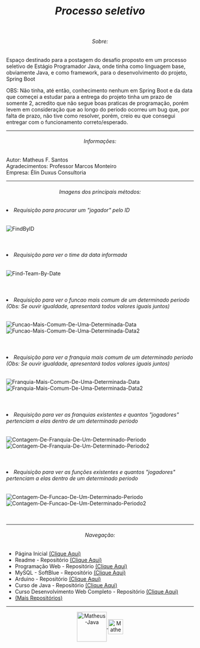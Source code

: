 <header>
  <h1 align="center"><em>Processo seletivo</em></h1>
</header>

<section>
  <h6 align="center">Sobre:</h6>
  <p>
    Espaço destinado para a postagem do desafio proposto em um processo seletivo de Estágio Programador Java, onde tinha como linguagem base, obviamente Java, e como framework, para o desenvolvimento do projeto, Spring Boot
  </p>
  
  <p>
      OBS: Não tinha, até então, conhecimento nenhum em Spring Boot e da data que começei a estudar para a entrega do projeto tinha um prazo de somente 2, acredito que não segue boas praticas de programação, porém levem em consideração que ao longo do periodo ocorreu um bug que, por falta de prazo, não tive como resolver, porém, creio eu que consegui entregar com o funcionamento correto/esperado.
   </p>
</section>

<hr>

<section>
  <h6 align="center">Informações:</h6>
  <p>
      Autor: Matheus F. Santos<br/>
      Agradecimentos: Professor Marcos Monteiro<br/>
      Empresa: Élin Duxus Consultoria
  </p>
</section>

<hr>

<section>
  <h6 align="center">Imagens dos principais métodos:</h6>
  
  <h6><em><li>Requisição para procurar um "jogador" pelo ID</li></em></h6>
  <img src='https://i.postimg.cc/HL10RYbS/FindByID.png' border='0' alt='FindByID'/>
  <br/><br/><br/>
  
  <h6><em><li>Requisição para ver o time da data informada</li></em></h6>
  <img src='https://i.postimg.cc/dVJvQdRr/Find-Team-By-Date.png' border='0' alt='Find-Team-By-Date'/>
  <br/><br/><br/>
  
  <h6><em><li>Requisição para ver o funcao mais comum de um determinado periodo (Obs: Se ouvir igualdade, apresentará todos valores iguais juntos)</li></em></h6>
  <img src='https://i.postimg.cc/sDdhVVn7/Funcao-Mais-Comum-De-Uma-Determinada-Data.jpg' border='0' alt='Funcao-Mais-Comum-De-Uma-Determinada-Data'/>
  <img src='https://i.postimg.cc/QN5FY2Xt/Funcao-Mais-Comum-De-Uma-Determinada-Data2.jpg' border='0' alt='Funcao-Mais-Comum-De-Uma-Determinada-Data2'/>
  <br/><br/><br/>
  
  <h6><em><li>Requisição para ver a franquia mais comum de um determinado periodo (Obs: Se ouvir igualdade, apresentará todos valores iguais juntos)</li></em></h6>
  <img src='https://i.postimg.cc/7LfSc5Rr/Franquia-Mais-Comum-De-Uma-Determinada-Data.png' border='0' alt='Franquia-Mais-Comum-De-Uma-Determinada-Data'/>
  <img src='https://i.postimg.cc/B6CZBgCS/Franquia-Mais-Comum-De-Uma-Determinada-Data2.png' border='0' alt='Franquia-Mais-Comum-De-Uma-Determinada-Data2'/>
  <br/><br/><br/>
  
  <h6><em><li>Requisição para ver as franquias existentes e quantos "jogadores" pertenciam a elas dentro de um determinado periodo</li></em></h6>
  <img src='https://i.postimg.cc/nzsbCGwS/Contagem-De-Franquia-De-Um-Determinado-Periodo.png' border='0' alt='Contagem-De-Franquia-De-Um-Determinado-Periodo'/>
  <img src='https://i.postimg.cc/1Xq8c64J/Contagem-De-Franquia-De-Um-Determinado-Periodo2.png' border='0' alt='Contagem-De-Franquia-De-Um-Determinado-Periodo2'/>
  <br/><br/><br/>
  
  <h6><em><li>Requisição para ver as funções existentes e quantos "jogadores" pertenciam a elas dentro de um determinado periodo</li></em></h6>
  <img src='https://i.postimg.cc/KYQ3ZB1H/Contagem-De-Funcao-De-Um-Determinado-Periodo.jpg' border='0' alt='Contagem-De-Funcao-De-Um-Determinado-Periodo'/>
  <img src='https://i.postimg.cc/ZYPQcqy5/Contagem-De-Funcao-De-Um-Determinado-Periodo2.jpg' border='0' alt='Contagem-De-Funcao-De-Um-Determinado-Periodo2'/>
  <br/><br/><br/>
</section>

<hr>

<section>
  <h6 align="center">Navegação:</h6>
  <nav>
    <ul>
      <li>Página Inicial <a href="https://github.com/Matheus-FSantos" target="_blank">(Clique Aqui)</a></li>
      <li>Readme - Repositório <a href="https://github.com/Matheus-FSantos/Matheus-FSantos" target="_blank">(Clique Aqui)</a></li> 
      <li>Programação Web - Repositório <a href="https://github.com/Matheus-FSantos/SENAC-PWA107-1142496616-Matheus" target="_blank">(Clique Aqui)</a></li>
      <li>MySQL - SoftBlue - Repositório <a href="https://github.com/Matheus-FSantos/MySQL-Softblue" target="_blank">(Clique Aqui)</a></li>
      <li>Arduino - Repositório <a href="https://github.com/Matheus-FSantos/ArduinoProjetos" target="_blank">(Clique Aqui)</a></li>
      <li>Curso de Java - Repositório <a href="https://github.com/Matheus-FSantos/Curso-de-Java-Udemy" target="_blank">(Clique Aqui)</a></li>
      <li>Curso Desenvolvimento Web Completo - Repositório <a href="https://github.com/Matheus-FSantos/curso-desenvolvimeto-web-completo-udemy/" targer="_blank">(Clique Aqui)</a></li>
      <li><a href="https://github.com/Matheus-FSantos?tab=repositories">(Mais Repositórios)</a></li>
    </ul>
  </nav>
</section>

<hr>

<div align="center">
  <a href="https://www.java.com/pt-BR/" target="_blank">
    <img align="center" alt="Matheus-Java" height="auto" width="80" src="https://cdn.icon-icons.com/icons2/2415/PNG/512/java_original_wordmark_logo_icon_146459.png">
    <img align="center" alt="Matheus-Spring" height="auto" width="40" src="https://cdn.jsdelivr.net/gh/devicons/devicon/icons/spring/spring-original.svg" />      
  </a>
</div>
